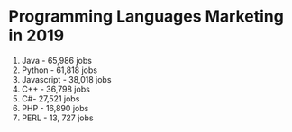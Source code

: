 # Programming Languages Marketing in 2019

1. Java - 65,986 jobs
2. Python - 61,818 jobs
3. Javascript - 38,018 jobs
4. C++ - 36,798 jobs
5. C#- 27,521 jobs
6. PHP - 16,890 jobs
7. PERL - 13, 727 jobs